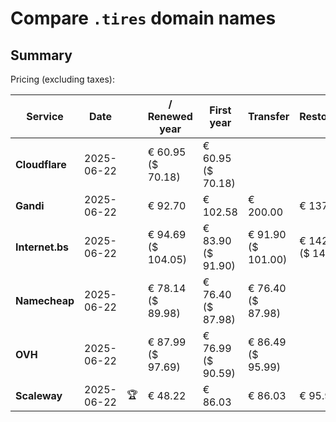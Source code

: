 # Compare `.tires` domain names

## Summary

Pricing (excluding taxes):

| Service | Date |  | / Renewed year | First year | Transfer | Restoration |
|--|--|--|--|--|--|--|
| **Cloudflare** | 2025-06-22 |  | € 60.95<br>($ 70.18) | € 60.95<br>($ 70.18) |  |  |
| **Gandi** | 2025-06-22 |  | € 92.70 | € 102.58 | € 200.00 | € 137.38 |
| **Internet.bs** | 2025-06-22 |  | € 94.69<br>($ 104.05) | € 83.90<br>($ 91.90) | € 91.90<br>($ 101.00) | € 142.75<br>($ 141.05) |
| **Namecheap** | 2025-06-22 |  | € 78.14<br>($ 89.98) | € 76.40<br>($ 87.98) | € 76.40<br>($ 87.98) |  |
| **OVH** | 2025-06-22 |  | € 87.99<br>($ 97.69) | € 76.99<br>($ 90.59) | € 86.49<br>($ 95.99) |  |
| **Scaleway** | 2025-06-22 | 🏆 | € 48.22 | € 86.03 | € 86.03 | € 95.96 |
